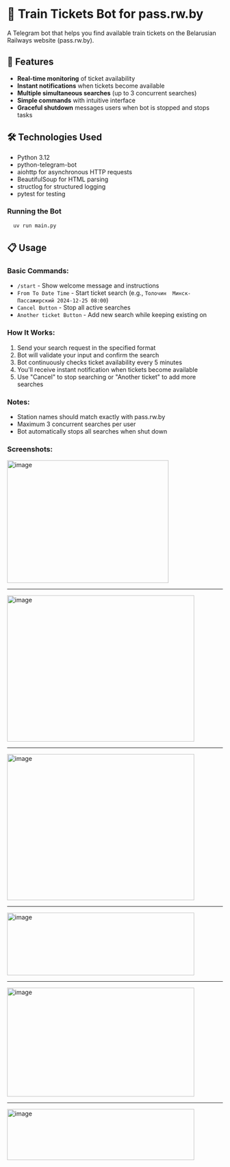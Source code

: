 # 🚂 Train Tickets Bot for pass.rw.by

A Telegram bot that helps you find available train tickets on the Belarusian Railways website (pass.rw.by).

## 🌟 Features

- **Real-time monitoring** of ticket availability
- **Instant notifications** when tickets become available
- **Multiple simultaneous searches** (up to 3 concurrent searches)
- **Simple commands** with intuitive interface
- **Graceful shutdown** messages users when bot is stopped and stops tasks

## 🛠 Technologies Used

- Python 3.12
- python-telegram-bot
- aiohttp for asynchronous HTTP requests
- BeautifulSoup for HTML parsing
- structlog for structured logging
- pytest for testing

### Running the Bot

```bash
  uv run main.py
```

## 📋 Usage

### Basic Commands:

- `/start` - Show welcome message and instructions
- `From To Date Time` - Start ticket search (e.g., `Толочин  Минск-Пассажирский 2024-12-25 08:00`)
- `Cancel Button` - Stop all active searches
- `Another ticket Button` - Add new search while keeping existing on

### How It Works:

1. Send your search request in the specified format
2. Bot will validate your input and confirm the search
3. Bot continuously checks ticket availability every 5 minutes
4. You'll receive instant notification when tickets become available
5. Use "Cancel" to stop searching or "Another ticket" to add more searches

### Notes:

- Station names should match exactly with pass.rw.by
- Maximum 3 concurrent searches per user
- Bot automatically stops all searches when shut down

### Screenshots:

<img width="377" height="286" alt="image" src="https://github.com/user-attachments/assets/f7bcb17b-4f1d-44b1-bf84-6652bca1b140" />

---

<img width="437" height="341" alt="image" src="https://github.com/user-attachments/assets/55895803-bba5-4394-a445-e967e3d522a8" />

---

<img width="437" height="341" alt="image" src="https://github.com/user-attachments/assets/a82fe23c-48c2-447b-9bfe-4e208d4063f9" />

---

<img width="437" height="146" alt="image" src="https://github.com/user-attachments/assets/d72940c9-9800-42bb-90fd-b7d54b79e0da" />

---

<img width="437" height="254" alt="image" src="https://github.com/user-attachments/assets/e3652eb2-8161-4875-92e8-5f2d6e184c1b" />

---

<img width="437" height="119" alt="image" src="https://github.com/user-attachments/assets/fa14b3a0-4da5-4dcf-961d-cb29fb7ce426" />
